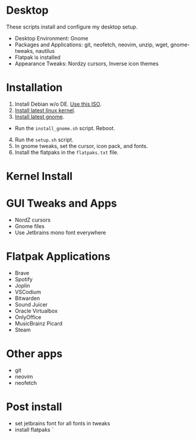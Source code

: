 # Desktop

These scripts install and configure my desktop setup.

- Desktop Environment: Gnome
- Packages and Applications: git, neofetch, neovim, unzip, wget, gnome-tweaks, nautilus
- Flatpak is installed
- Appearance Tweaks: Nordzy cursors, Inverse icon themes

# Installation

1. Install Debian w/o DE. [Use this ISO](https://cdimage.debian.org/cdimage/unofficial/non-free/cd-including-firmware/weekly-builds/amd64/iso-cd/).
2. [Install latest linux kernel](https://www.linuxcapable.com/how-to-install-latest-linux-kernel-on-debian-linux/).
3. [Install latest gnome](https://raspberrytips.com/latest-gnome-installation-debian/).
  -  Run the `install_gnome.sh` script. Reboot.
4. Run the `setup.sh` script.
5. In gnome tweaks, set the cursor, icon pack, and fonts.
6. Install the flatpaks in the `flatpaks.txt` file.

# Kernel Install

# GUI Tweaks and Apps
- NordZ cursors
- Gnome files
- Use Jetbrains mono font everywhere

# Flatpak Applications
- Brave
- Spotify
- Joplin
- VSCodium
- Bitwarden
- Sound Juicer
- Oracle Virtualbox
- OnlyOffice
- MusicBrainz Picard
- Steam

# Other apps
- git
- neovim
- neofetch

# Post install
- set jetbrains font for all fonts in tweaks
- install flatpaks `